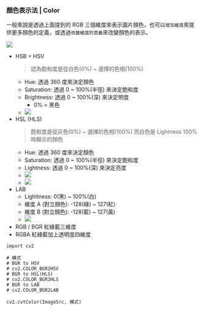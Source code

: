 ### 顏色表示法 | Color

一般來說是透過上面提到的 RGB 三個維度來表示圖片顏色，也可以`增加維度`來提供更多顏色的定義，或透過`改變維度的意義`來改變顏色的表示。

![](https://i.imgur.com/oGLF63Q.png)

- HSB = HSV 
    > 認為飽和度是從白色(0%) ~ 選擇的色相(100%)
    - Hue: 透過 360 度來決定顏色
    - Saturation: 透過 0 ~ 100%(半徑) 來決定飽和度
    - Brightness: 透過 0 ~ 100%(深) 來決定明度
        - 0% = 黑色
    - ![](https://i.imgur.com/CESCgDH.png)
- HSL (HLS)
    > 飽和度是從灰色(0%) ~ 選擇的色相(100%)
    > 而白色是 Lightness 100% 時顯示的顏色
    - Hue: 透過 360 度來決定顏色
    - Saturation: 透過 0 ~ 100%(半徑) 來決定飽和度
    - Lightness: 透過 0 ~ 100%(深) 來決定亮度
    - ![](https://i.imgur.com/eJskjkW.png)
    - ![](https://i.imgur.com/47basG9.png)
- LAB
    - Lighitness: 0(黑) ~ 100%(白)
    - 維度 A (對立顏色): -128(綠) ~ 127(紅)
    - 維度 B (對立顏色): -128(藍) ~ 127(黃)
    - ![](https://i.imgur.com/od2XtCY.png)
- RGB / BGR 紅綠藍三維度
- RGBA 紅綠藍加上透明度四維度

```python=
import cv2

# 模式
# BGR to HSV
# cv2.COLOR_BGR2HSV
# BGR to HSL(HLS)
# cv2.COLOR_BGR2HLS
# BGR to LAB
# cv2.COLOR_BGR2LAB

cv2.cvtColor(ImageSrc, 模式)
```